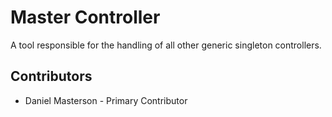 # Master Controller
A tool responsible for the handling of all other generic singleton controllers.

## Contributors
* Daniel Masterson - Primary Contributor
